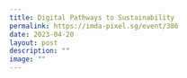 ```yaml
---
title: Digital Pathways to Sustainability
permalink: https://imda-pixel.sg/event/386
date: 2023-04-20
layout: post
description: ""
image: ""
---
```

